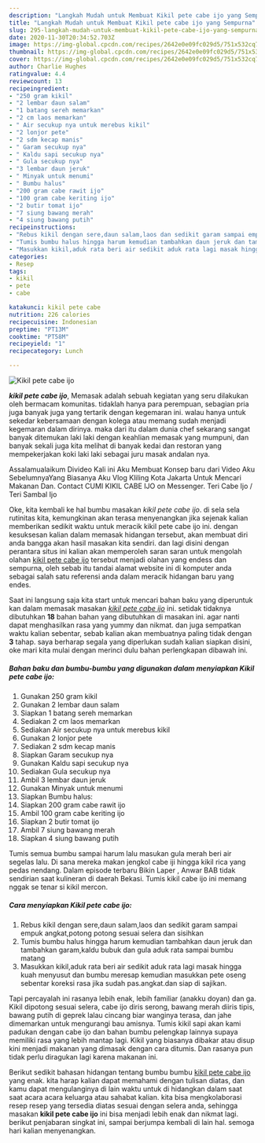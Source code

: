 ```yaml
---
description: "Langkah Mudah untuk Membuat Kikil pete cabe ijo yang Sempurna"
title: "Langkah Mudah untuk Membuat Kikil pete cabe ijo yang Sempurna"
slug: 295-langkah-mudah-untuk-membuat-kikil-pete-cabe-ijo-yang-sempurna
date: 2020-11-30T20:34:52.703Z
image: https://img-global.cpcdn.com/recipes/2642e0e09fc029d5/751x532cq70/kikil-pete-cabe-ijo-foto-resep-utama.jpg
thumbnail: https://img-global.cpcdn.com/recipes/2642e0e09fc029d5/751x532cq70/kikil-pete-cabe-ijo-foto-resep-utama.jpg
cover: https://img-global.cpcdn.com/recipes/2642e0e09fc029d5/751x532cq70/kikil-pete-cabe-ijo-foto-resep-utama.jpg
author: Charlie Hughes
ratingvalue: 4.4
reviewcount: 13
recipeingredient:
- "250 gram kikil"
- "2 lembar daun salam"
- "1 batang sereh memarkan"
- "2 cm laos memarkan"
- " Air secukup nya untuk merebus kikil"
- "2 lonjor pete"
- "2 sdm kecap manis"
- " Garam secukup nya"
- " Kaldu sapi secukup nya"
- " Gula secukup nya"
- "3 lembar daun jeruk"
- " Minyak untuk menumi"
- " Bumbu halus"
- "200 gram cabe rawit ijo"
- "100 gram cabe keriting ijo"
- "2 butir tomat ijo"
- "7 siung bawang merah"
- "4 siung bawang putih"
recipeinstructions:
- "Rebus kikil dengan sere,daun salam,laos dan sedikit garam sampai empuk angkat,potong potong sesuai selera dan sisihkan"
- "Tumis bumbu halus hingga harum kemudian tambahkan daun jeruk dan tambahkan garam,kaldu bubuk dan gula aduk rata sampai bumbu matang"
- "Masukkan kikil,aduk rata beri air sedikit aduk rata lagi masak hingga kuah menyusut dan bumbu meresap kemudian masukkan pete oseng sebentar koreksi rasa jika sudah pas.angkat.dan siap di sajikan."
categories:
- Resep
tags:
- kikil
- pete
- cabe

katakunci: kikil pete cabe 
nutrition: 226 calories
recipecuisine: Indonesian
preptime: "PT13M"
cooktime: "PT58M"
recipeyield: "1"
recipecategory: Lunch

---
```



![Kikil pete cabe ijo](https://img-global.cpcdn.com/recipes/2642e0e09fc029d5/751x532cq70/kikil-pete-cabe-ijo-foto-resep-utama.jpg)

<b><i>kikil pete cabe ijo</i></b>, Memasak adalah sebuah kegiatan yang seru dilakukan oleh bermacam komunitas. tidaklah hanya para perempuan, sebagian pria juga banyak juga yang tertarik dengan kegemaran ini. walau hanya untuk sekedar kebersamaan dengan kolega atau memang sudah menjadi kegemaran dalam dirinya. maka dari itu dalam dunia chef sekarang sangat banyak ditemukan laki laki dengan keahlian memasak yang mumpuni, dan banyak sekali juga kita melihat di banyak kedai dan restoran yang mempekerjakan koki laki laki sebagai juru masak andalan nya.

Assalamualaikum Divideo Kali ini Aku Membuat Konsep baru dari Video Aku SebelumnyaYang Biasanya Aku Vlog Kliling Kota Jakarta Untuk Mencari Makanan Dan. Contact CUMI KIKIL CABE IJO on Messenger. Teri Cabe Ijo / Teri Sambal Ijo

Oke, kita kembali ke hal bumbu masakan <i>kikil pete cabe ijo</i>. di sela sela rutinitas kita, kemungkinan akan terasa menyenangkan jika sejenak kalian memberikan sedikit waktu untuk meracik kikil pete cabe ijo ini. dengan kesuksesan kalian dalam memasak hidangan tersebut, akan membuat diri anda bangga akan hasil masakan kita sendiri. dan lagi disini dengan perantara situs ini kalian akan memperoleh saran saran untuk mengolah olahan <u>kikil pete cabe ijo</u> tersebut menjadi olahan yang endess dan sempurna, oleh sebab itu tandai alamat website ini di komputer anda sebagai salah satu referensi anda dalam meracik hidangan baru yang endes.


Saat ini langsung saja kita start untuk mencari bahan baku yang diperuntuk kan dalam memasak masakan <u><i>kikil pete cabe ijo</i></u> ini. setidak tidaknya dibutuhkan <b>18</b> bahan bahan yang dibutuhkan di masakan ini. agar nanti dapat menghasilkan rasa yang yummy dan nikmat. dan juga sempatkan waktu kalian sebentar, sebab kalian akan membuatnya paling tidak dengan <b>3</b> tahap. saya berharap segala yang diperlukan sudah kalian siapkan disini, oke mari kita mulai dengan merinci dulu bahan perlengkapan dibawah ini.

<!--inarticleads1-->

##### Bahan baku dan bumbu-bumbu yang digunakan dalam menyiapkan Kikil pete cabe ijo:

1. Gunakan 250 gram kikil
1. Gunakan 2 lembar daun salam
1. Siapkan 1 batang sereh memarkan
1. Sediakan 2 cm laos memarkan
1. Sediakan  Air secukup nya untuk merebus kikil
1. Gunakan 2 lonjor pete
1. Sediakan 2 sdm kecap manis
1. Siapkan  Garam secukup nya
1. Gunakan  Kaldu sapi secukup nya
1. Sediakan  Gula secukup nya
1. Ambil 3 lembar daun jeruk
1. Gunakan  Minyak untuk menumi
1. Siapkan  Bumbu halus:
1. Siapkan 200 gram cabe rawit ijo
1. Ambil 100 gram cabe keriting ijo
1. Siapkan 2 butir tomat ijo
1. Ambil 7 siung bawang merah
1. Siapkan 4 siung bawang putih


Tumis semua bumbu sampai harum lalu masukan gula merah beri air segelas lalu. Di sana mereka makan jengkol cabe iji hingga kikil rica yang pedas nendang. Dalam episode terbaru Bikin Laper , Anwar BAB tidak sendirian saat kulineran di daerah Bekasi. Tumis kikil cabe ijo ini memang nggak se tenar si kikil mercon. 

<!--inarticleads2-->

##### Cara menyiapkan Kikil pete cabe ijo:

1. Rebus kikil dengan sere,daun salam,laos dan sedikit garam sampai empuk angkat,potong potong sesuai selera dan sisihkan
1. Tumis bumbu halus hingga harum kemudian tambahkan daun jeruk dan tambahkan garam,kaldu bubuk dan gula aduk rata sampai bumbu matang
1. Masukkan kikil,aduk rata beri air sedikit aduk rata lagi masak hingga kuah menyusut dan bumbu meresap kemudian masukkan pete oseng sebentar koreksi rasa jika sudah pas.angkat.dan siap di sajikan.


Tapi percayalah ini rasanya lebih enak, lebih familiar (anakku doyan) dan ga. Kikil dipotong sesuai selera, cabe ijo diris serong, bawang merah diiris tipis, bawang putih di geprek lalau cincang biar wanginya terasa, dan jahe dimemarkan untuk mengurangi bau amisnya. Tumis kikil sapi akan kami padukan dengan cabe ijo dan bahan bumbu pelengkap lainnya supaya memiliki rasa yang lebih mantap lagi. Kikil yang biasanya dibakar atau disup kini menjadi makanan yang dimasak dengan cara ditumis. Dan rasanya pun tidak perlu diragukan lagi karena makanan ini. 

Berikut sedikit bahasan hidangan tentang bumbu bumbu <u>kikil pete cabe ijo</u> yang enak. kita harap kalian dapat memahami dengan tulisan diatas, dan kamu dapat mengulanginya di lain waktu untuk di hidangkan dalam saat saat acara acara keluarga atau sahabat kalian. kita bisa mengkolaborasi resep resep yang tersedia diatas sesuai dengan selera anda, sehingga masakan <b>kikil pete cabe ijo</b> ini bisa menjadi lebih enak dan nikmat lagi. berikut penjabaran singkat ini, sampai berjumpa kembali di lain hal. semoga hari kalian menyenangkan.

